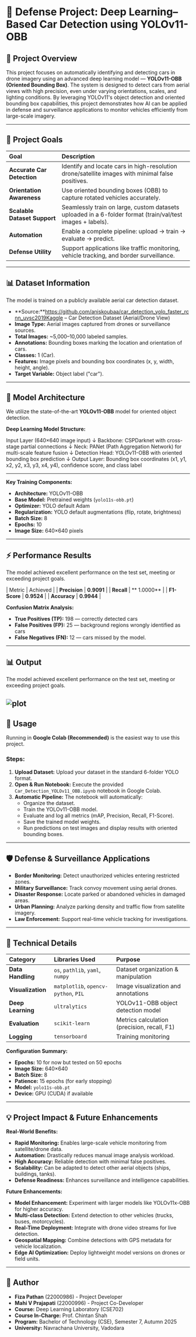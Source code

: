 # 🚗 Defense Project: Deep Learning–Based Car Detection using YOLOv11-OBB

## 📖 Project Overview

This project focuses on automatically identifying and detecting cars in drone imagery using an advanced deep learning model — **YOLOv11-OBB (Oriented Bounding Box)**. The system is designed to detect cars from aerial views with high precision, even under varying orientations, scales, and lighting conditions. By leveraging YOLOv11's object detection and oriented bounding box capabilities, this project demonstrates how AI can be applied in defense and surveillance applications to monitor vehicles efficiently from large-scale imagery.

---

## 🎯 Project Goals

| Goal | Description |
| :--- | :--- |
| **Accurate Car Detection** | Identify and locate cars in high-resolution drone/satellite images with minimal false positives. |
| **Orientation Awareness** | Use oriented bounding boxes (OBB) to capture rotated vehicles accurately. |
| **Scalable Dataset Support** | Seamlessly train on large, custom datasets uploaded in a 6-folder format (train/val/test images + labels). |
| **Automation** | Enable a complete pipeline: upload → train → evaluate → predict. |
| **Defense Utility** | Support applications like traffic monitoring, vehicle tracking, and border surveillance. |

---

## 📊 Dataset Information

The model is trained on a publicly available aerial car detection dataset.

*   **Source:**https://github.com/aniskoubaa/car_detection_yolo_faster_rcnn_uvsc2019Kaggle – Car Detection Dataset (Aerial/Drone View)
*   **Image Type:** Aerial images captured from drones or surveillance sources.
*   **Total Images:** ~5,000–10,000 labeled samples.
*   **Annotations:** Bounding boxes marking the location and orientation of cars.
*   **Classes:** 1 (Car).
*   **Features:** Image pixels and bounding box coordinates (x, y, width, height, angle).
*   **Target Variable:** Object label ("car").

---

## 🧠 Model Architecture

We utilize the state-of-the-art **YOLOv11-OBB** model for oriented object detection.

**Deep Learning Model Structure:**

Input Layer (640×640 image input)
↓
Backbone: CSPDarknet with cross-stage partial connections
↓
Neck: PANet (Path Aggregation Network) for multi-scale feature fusion
↓
Detection Head: YOLOv11-OBB with oriented bounding box prediction
↓
Output Layer: Bounding box coordinates (x1, y1, x2, y2, x3, y3, x4, y4), confidence score, and class label

---

**Key Training Components:**
*   **Architecture:** YOLOv11-OBB
*   **Base Model:** Pretrained weights (`yolo11s-obb.pt`)
*   **Optimizer:**  YOLO default Adam 
*   **Regularization:** YOLO default augmentations (flip, rotate, brightness)
*   **Batch Size:** 8
*   **Epochs:** 10
*   **Image Size:** 640×640 pixels

---

## ⚡ Performance Results

The model achieved excellent performance on the test set, meeting or exceeding project goals.

| Metric | Achieved |
| **Precision**  | **0.9091** |
| **Recall** | ** 1.0000** |
| **F1-Score** | **0.9524** |
| **Accuracy** | **0.9944** |

**Confusion Matrix Analysis:**
*   **True Positives (TP):** 198 — correctly detected cars
*   **False Positives (FP):** 25 — background regions wrongly identified as cars
*   **False Negatives (FN):** 12 — cars missed by the model.

---

## 📊 Output

The model achieved excellent performance on the test set, meeting or exceeding project goals.

![plot](https://github.com/pathanfiza/Identifying-Cars-from-Satellite-Images-or-Drones/tree/main/Output/train_car/val_batch0_labels.jpg)
---

## 🚀 Usage

Running in **Google Colab (Recommended)** is the easiest way to use this project.

### Steps:
1.  **Upload Dataset:** Upload your dataset in the standard 6-folder YOLO format.
2.  **Open & Run Notebook:** Execute the provided `Car_Detection_YOLOv11_OBB.ipynb` notebook in Google Colab.
3.  **Automatic Pipeline:** The notebook will automatically:
    *   Organize the dataset.
    *   Train the YOLOv11-OBB model.
    *   Evaluate and log all metrics (mAP, Precision, Recall, F1-Score).
    *   Save the trained model weights.
    *   Run predictions on test images and display results with oriented bounding boxes.

---

## 🛡️ Defense & Surveillance Applications

*   **Border Monitoring:** Detect unauthorized vehicles entering restricted zones.
*   **Military Surveillance:** Track convoy movement using aerial drones.
*   **Disaster Response:** Locate parked or abandoned vehicles in damaged areas.
*   **Urban Planning:** Analyze parking density and traffic flow from satellite imagery.
*   **Law Enforcement:** Support real-time vehicle tracking for investigations.

---

## 🔧 Technical Details

| Category | Libraries Used | Purpose |
| :--- | :--- | :--- |
| **Data Handling** | `os`, `pathlib`, `yaml`, `numpy` | Dataset organization & manipulation |
| **Visualization** | `matplotlib`, `opencv-python`, `PIL` | Image visualization and annotations |
| **Deep Learning** | `ultralytics` | YOLOv11-OBB object detection model |
| **Evaluation** | `scikit-learn` | Metrics calculation (precision, recall, F1) |
| **Logging** | `tensorboard` | Training monitoring |

**Configuration Summary:**
*   **Epochs:** 10 for now but tested on 50 epochs
*   **Image Size:** 640×640
*   **Batch Size:** 8
*   **Patience:** 15 epochs (for early stopping)
*   **Model:** `yolo11s-obb.pt`
*   **Device:** GPU (CUDA) if available

---

## 💡 Project Impact & Future Enhancements

**Real-World Benefits:**
*   **Rapid Monitoring:** Enables large-scale vehicle monitoring from satellite/drone data.
*   **Automation:** Drastically reduces manual image analysis workload.
*   **High Accuracy:** Reliable detection with minimal false positives.
*   **Scalability:** Can be adapted to detect other aerial objects (ships, buildings, tanks).
*   **Defense Readiness:** Enhances surveillance and intelligence capabilities.

**Future Enhancements:**
*   **Model Enhancement:** Experiment with larger models like YOLOv11x-OBB for higher accuracy.
*   **Multi-class Detection:** Extend detection to other vehicles (trucks, buses, motorcycles).
*   **Real-Time Deployment:** Integrate with drone video streams for live detection.
*   **Geospatial Mapping:** Combine detections with GPS metadata for vehicle localization.
*   **Edge AI Optimization:** Deploy lightweight model versions on drones or field units.

---

## 👥 Author

*   **Fiza Pathan** (22000986) - Project Developer
*   **Mahi V Prajapati** (22000996) - Project Co-Developer
*   **Course:** Deep Learning Laboratory (CSE702)
*   **Course In-Charge:** Prof. Chintan Shah
*   **Program:** Bachelor of Technology (CSE), Semester 7, Autumn 2025  
*   **University:** Navrachana University, Vadodara  


